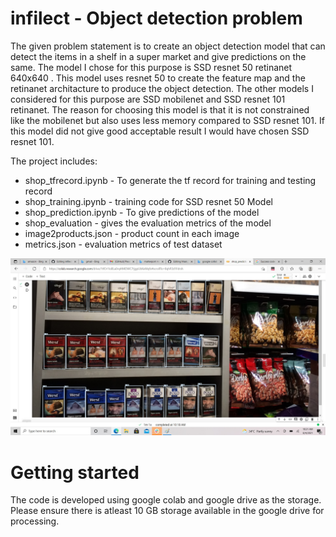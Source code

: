 # infilect - Object detection problem

The given problem statement is to create an object detection model that can detect the items in a shelf in a super market and give predictions on the same. The model I chose for this purpose is SSD resnet 50 retinanet 640x640 . This model uses resnet 50 to create the feature map and the retinanet architacture to produce the object detection. The other models I considered for this purpose are SSD mobilenet and SSD resnet 101 retinanet. The reason for choosing this model is that it is not constrained like the mobilenet but also uses less memory compared to SSD resnet 101. If this model did not give good acceptable result I would have chosen SSD resnet 101. 

The project includes:
* shop_tfrecord.ipynb - To generate the tf record for training and testing record
* shop_training.ipynb - training code for SSD resnet 50 Model
* shop_prediction.ipynb - To give predictions of the model
* shop_evaluation - gives the evaluation metrics of the model
* image2products.json - product count in each image
* metrics.json - evaluation metrics of test dataset

![Object Detection Sample](assets/object_detection.jpg)

# Getting started

The code is developed using google colab and google drive as the storage. Please ensure there is atleast 10 GB storage available in the google drive for processing.


